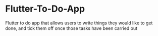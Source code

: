 # Flutter-To-Do-App
Flutter to do app that allows users to write things they would like to get done, and tick them off once those tasks have been carried out
